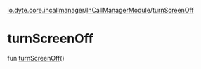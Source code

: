 [io.dyte.core.incallmanager](../index.md)/[InCallManagerModule](index.md)/[turnScreenOff](turn-screen-off.md)

# turnScreenOff


fun [turnScreenOff](turn-screen-off.md)()
